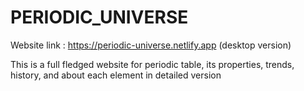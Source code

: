 # PERIODIC_UNIVERSE
Website link : https://periodic-universe.netlify.app 
(desktop version)

This is a full fledged website for periodic table, its properties, trends, history, and about each element in detailed version
